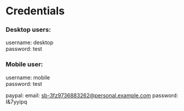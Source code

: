 # Credentials

### Desktop users:
  username: desktop                                                                                                                                               
  password: test
  

  
### Mobile user:
  username: mobile                                                                                                                                                     
  password: test


  paypal:
  email: sb-3fz9736883262@personal.example.com
  password: I&7yyipq
  
